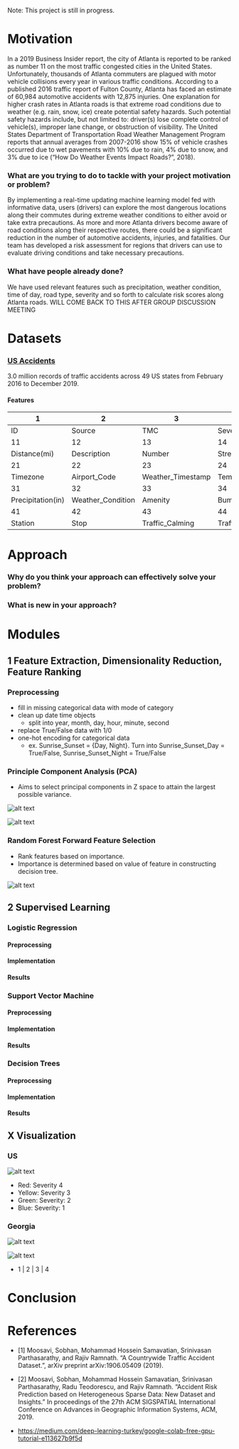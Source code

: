  Note: This project is still in progress.

# Motivation
 In a 2019 Business Insider report, the city of Atlanta is reported to be ranked as number 11 on the most traffic congested cities in the United States. Unfortunately, thousands of Atlanta commuters are plagued with motor vehicle collisions every year in various traffic conditions. According to a published 2016 traffic report of Fulton County, Atlanta has faced an estimate of 60,984 automotive accidents with 12,875 injuries. One explanation for higher crash rates in Atlanta roads is that extreme road conditions due to weather (e.g. rain, snow, ice) create potential safety hazards. Such potential safety hazards include, but not limited to: driver(s) lose complete control of vehicle(s), improper lane change, or obstruction of visibility. The United States Department of Transportation Road Weather Management Program reports that annual averages from 2007-2016 show 15% of vehicle crashes occurred due to wet pavements with 10% due to rain, 4% due to snow, and 3% due to ice (“How Do Weather Events Impact Roads?”, 2018).

### What are you trying to do to tackle with your project motivation or problem?
By implementing a real-time updating machine learning model fed with informative data, users (drivers) can explore the most dangerous locations along their commutes during extreme weather conditions to either avoid or take extra precautions. As more and more Atlanta drivers become aware of road conditions along their respective routes, there could be a significant reduction in the number of automotive accidents, injuries, and fatalities. Our team has developed a risk assessment for regions that drivers can use to evaluate driving conditions and take necessary precautions.

### What have people already done?
We have used relevant features such as precipitation, weather condition, time of day, road type, severity and so forth to calculate risk scores along Atlanta roads. WILL COME BACK TO THIS AFTER GROUP DISCUSSION MEETING

# Datasets

### [US Accidents](https://www.kaggle.com/sobhanmoosavi/us-accidents)

3.0 million records of traffic accidents across 49 US states from February 2016 to December 2019.

#### Features

| 1 | 2 | 3 | 4 | 5 | 6 | 7 | 8 | 9 | 10 |
|---|---|---|---|---|---|---|---|---|---|
| ID | Source | TMC | Severity | Start_Time | End_Time | Start_Lat | Stop_Lng | End_Lat | End_Lng |
| 11 | 12 | 13 | 14 | 15 | 16 | 17 | 18 | 19 | 20 |
| Distance(mi) | Description | Number | Street | Side | City | County | State | Zipcode | Country |
| 21 | 22 | 23 | 24 | 25 | 26 | 27 | 28 | 29 | 30 |
| Timezone | Airport_Code | Weather_Timestamp | Temperature(F) | Wind_Chill(F) | Humidity(%) | Pressure(in) | Visibility(mi) | Wind_Direction | Wind_Speed(mph) |
| 31 | 32 | 33 | 34 | 35 | 36 | 37 | 38 | 39 | 40 |
| Precipitation(in) | Weather_Condition | Amenity | Bumpy | Crossing | Give_Way | Junction | No_Exit | Railway | Roundabout |
| 41 | 42 | 43 | 44 | 45 | 46 | 47 | 48 | 49 |
| Station | Stop | Traffic_Calming | Traffic_Signal | Turning_Loop | Sunrise_Sunset | Civil_Twilight | Nautical_Twilight | Astronomical_Twilight |

# Approach

### Why do you think your approach can effectively solve your problem?
### What is new in your approach?

# Modules

## 1 Feature Extraction, Dimensionality Reduction, Feature Ranking

### Preprocessing
  - fill in missing categorical data with mode of category
  - clean up date time objects
    - split into year, month, day, hour, minute, second
  - replace True/False data with 1/0
  - one-hot encoding for categorical data
    - ex. Sunrise_Sunset = {Day, Night}. Turn into Sunrise_Sunset_Day = True/False, Sunrise_Sunset_Night = True/False

### Principle Component Analysis (PCA)

- Aims to select principal components in Z space to attain the largest possible variance.

![alt text](https://raw.githubusercontent.com/alexanderfache6/traffic-accident-weather-analysis/master/code/module1_data/GA/correlation_original.png?token=AGCBXXQBKWDUN7AHONNL5IK6TNUPK "Original Correlation")

![alt text](https://raw.githubusercontent.com/alexanderfache6/traffic-accident-weather-analysis/master/code/module1_data/GA/correlation_pca.png?token=AGCBXXTXJNVRX6J2XDXBAUK6TNUQK "PCA Correlation")

### Random Forest Forward Feature Selection

- Rank features based on importance.
- Importance is determined based on value of feature in constructing decision tree.

![alt text](https://raw.githubusercontent.com/alexanderfache6/traffic-accident-weather-analysis/master/code/module1_data/GA/random_forest_f102.png?token=AGCBXXRIL3BKBTJ4T63UACC6TNURM "Random Forest Feature Importance")

## 2 Supervised Learning

### Logistic Regression



#### Preprocessing



#### Implementation



#### Results



### Support Vector Machine

#### Preprocessing



#### Implementation



#### Results



### Decision Trees

#### Preprocessing



#### Implementation



#### Results



## X Visualization

### US

![alt text](https://raw.githubusercontent.com/alexanderfache6/traffic-accident-weather-analysis/master/code/moduleX_data/map_usa.png?token=AGCBXXR5JQCTMUPC43ZJ3AS6TNULW "Map of US Accidents")

- Red: Severity 4
- Yellow: Severity 3
- Green: Severity: 2
- Blue: Severity: 1

### Georgia

![alt text](https://raw.githubusercontent.com/alexanderfache6/traffic-accident-weather-analysis/master/code/moduleX_data/GA/GA.png?token=AGCBXXSWMABYG3ZU767G5OS6TNUCY "Map of GA Accidents")

![alt text](https://raw.githubusercontent.com/alexanderfache6/traffic-accident-weather-analysis/master/code/moduleX_data/GA/colormap.png?token=AGCBXXWRWQFSQK6CDVVVR5S6TNUNM "Severity Color")

- 1 | 2 | 3 | 4

# Conclusion



# References

- [1] Moosavi, Sobhan, Mohammad Hossein Samavatian, Srinivasan Parthasarathy, and Rajiv Ramnath. “A Countrywide Traffic Accident Dataset.”, arXiv preprint arXiv:1906.05409 (2019).

- [2] Moosavi, Sobhan, Mohammad Hossein Samavatian, Srinivasan Parthasarathy, Radu Teodorescu, and Rajiv Ramnath. “Accident Risk Prediction based on Heterogeneous Sparse Data: New Dataset and Insights.” In proceedings of the 27th ACM SIGSPATIAL International Conference on Advances in Geographic Information Systems, ACM, 2019.

- https://medium.com/deep-learning-turkey/google-colab-free-gpu-tutorial-e113627b9f5d

